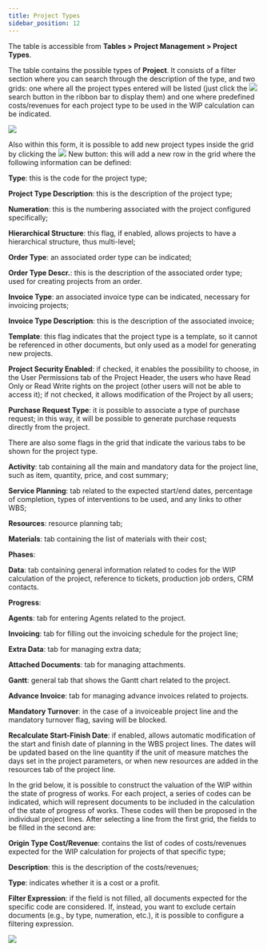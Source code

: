 ```yaml
---
title: Project Types 
sidebar_position: 12
---
```


The table is accessible from **Tables > Project Management > Project Types**.

The table contains the possible types of **Project**. It consists of a filter section where you can search through the description of the type, and two grids: one where all the project types entered will be listed (just click the ![](/img/neutral/common/search.png) search button in the ribbon bar to display them) and one where predefined costs/revenues for each project type to be used in the WIP calculation can be indicated.

![](/img/it-it/configurations/tables/projects/proj-type.png)

Also within this form, it is possible to add new project types inside the grid by clicking the ![](/img/neutral/common/new.png) New button: this will add a new row in the grid where the following information can be defined:

**Type**: this is the code for the project type;

**Project Type Description**: this is the description of the project type;

**Numeration**: this is the numbering associated with the project configured specifically;

**Hierarchical Structure**: this flag, if enabled, allows projects to have a hierarchical structure, thus multi-level; 

**Order Type**: an associated order type can be indicated;

**Order Type Descr.**: this is the description of the associated order type; used for creating projects from an order.

**Invoice Type**: an associated invoice type can be indicated, necessary for invoicing projects;

**Invoice Type Description**: this is the description of the associated invoice;

**Template**: this flag indicates that the project type is a template, so it cannot be referenced in other documents, but only used as a model for generating new projects.

**Project Security Enabled**: if checked, it enables the possibility to choose, in the User Permissions tab of the Project Header, the users who have Read Only or Read Write rights on the project (other users will not be able to access it); if not checked, it allows modification of the Project by all users;

**Purchase Request Type**: it is possible to associate a type of purchase request; in this way, it will be possible to generate purchase requests directly from the project. 

There are also some flags in the grid that indicate the various tabs to be shown for the project type.

**Activity**: tab containing all the main and mandatory data for the project line, such as item, quantity, price, and cost summary;

**Service Planning**: tab related to the expected start/end dates, percentage of completion, types of interventions to be used, and any links to other WBS;

**Resources**: resource planning tab;

**Materials**: tab containing the list of materials with their cost;

**Phases**:

**Data**: tab containing general information related to codes for the WIP calculation of the project, reference to tickets, production job orders, CRM contacts. 

**Progress**: 

**Agents**: tab for entering Agents related to the project.

**Invoicing**: tab for filling out the invoicing schedule for the project line;

**Extra Data**: tab for managing extra data;

**Attached Documents**: tab for managing attachments.

**Gantt**: general tab that shows the Gantt chart related to the project. 

**Advance Invoice**: tab for managing advance invoices related to projects.

**Mandatory Turnover**: in the case of a invoiceable project line and the mandatory turnover flag, saving will be blocked.

**Recalculate Start-Finish Date**: if enabled, allows automatic modification of the start and finish date of planning in the WBS project lines. The dates will be updated based on the line quantity if the unit of measure matches the days set in the project parameters, or when new resources are added in the resources tab of the project line.

In the grid below, it is possible to construct the valuation of the WIP within the state of progress of works. For each project, a series of codes can be indicated, which will represent documents to be included in the calculation of the state of progress of works. These codes will then be proposed in the individual project lines. 
After selecting a line from the first grid, the fields to be filled in the second are:

**Origin Type Cost/Revenue**: contains the list of codes of costs/revenues expected for the WIP calculation for projects of that specific type;

**Description**: this is the description of the costs/revenues;

**Type**: indicates whether it is a cost or a profit.

**Filter Expression**: if the field is not filled, all documents expected for the specific code are considered. If, instead, you want to exclude certain documents (e.g., by type, numeration, etc.), it is possible to configure a filtering expression. 

![](/img/it-it/configurations/tables/projects/revenue.png)